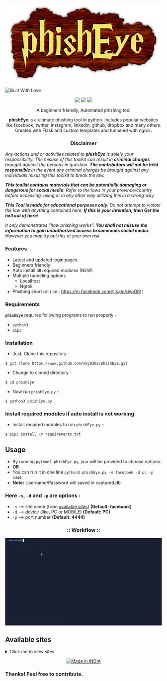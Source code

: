 <!-- phishEye -->

<p align="center">
  <img src="./img/logo.png">
</p>

<img title="Built With Love" src="https://forthebadge.com/images/badges/built-with-love.svg"></p>

<p align="center">
  <img src="https://img.shields.io/badge/Author-sky9262-cyan?style=flat-square">
  <img src="https://img.shields.io/badge/Open%20Source-Yes-cyan?style=flat-square">
  <img src="https://img.shields.io/badge/Written%20In-Python3-cyan?style=flat-square">
</p>

<p align="center">A beginners friendly, Automated phishing tool</p>

<p align="center"><strong>phishEye</strong> is a ultimate phishing tool in python. Includes popular websites like facebook, twitter, instagram, linkedin, github, dropbox and many others. Created with Flask and custom templates and tunneled with ngrok.</p>

<h3><p align="center">Disclaimer</p></h3>

<i>Any actions and or activities related to <b>phishEye</b> is solely your responsibility. The misuse of this toolkit can result in <b>criminal charges</b> brought against the persons in question. <b>The contributors will not be held responsible</b> in the event any criminal charges be brought against any individuals misusing this toolkit to break the law.

<b>This toolkit contains materials that can be potentially damaging or dangerous for social media</b>. Refer to the laws in your province/country before accessing, using,or in any other way utilizing this in a wrong way.

<b>This Tool is made for educational purposes only</b>. Do not attempt to violate the law with anything contained here. <b>If this is your intention, then Get the hell out of here</b>!

It only demonstrates "how phishing works". <b>You shall not misuse the information to gain unauthorized access to someones social media</b>. However you may try out this at your own risk.</i>

### Features

- Latest and updated login pages.
- Beginners friendly
- Auto install all required modules (NEW)
- Multiple tunneling options
  - Localhost
  - Ngrok
- Phishing short url ( i.e.: https://m.facebook.com@is.gd/dyoOj9 )

### Requirements

**`phishEye`** requires following programs to run properly - 
- `python3`
- `pip3`

### Installation

- Just, Clone this repository -
```
$ git clone https://www.github.com/sky9262/phishEye.git
```

- Change to cloned directory -
```
$ cd phishEye
```

- Now run `phishEye.py` -
```
$ python3 phishEye.py
```

### Install required modules if auto install is not working
- Install required modules to run `phishEye.py` -
```
$ pip3 install -r requirements.txt
```


## Usage
- By running `python3 phishEye.py`, you will be provided to choose options.
- **OR**
- You can run it in one line `python3 phishEye.py -s facebook -d pc -p 4444`
- **Note:** Username/Password will saved in captured.db

### Here `-s`, `-d` and `-p` are options :
- `-s` --> site name (from <a href="https://github.com/sky9262/phishEye#:~:text=%3A%3A%20Workflow%20%3A%3A-,Available%20sites,-Click%20me%20to">available sites</a>) **(Default: facebook)**
- `-d` --> device (like, PC or MOBILE) **(Default: PC)**
- `-p` --> port number **(Default: 4444)**

<h3 align="center">
:: Workflow ::
</h3>
<p align="center">
<img src="./img/Preview_v1.3.gif" alt="test gif"/>
</p>

## Available sites
<details>
<summary>Click me to view sites</summary><blockquote>
<details>
<summary>PC</summary>
<ol>

[1] amazon
  
[2] deviantart
  
[3] dropbox
  
[4] ebay
  
[5] facebook
  
[6] github
  
[7] gitlab
  
[8] google
  
[9] instagram
  
[10] linkedin
  
[11] messenger
  
[12] paypal
  
[13] twitter
  
</ol>
</details>  
<details>
<summary>MOBILE</summary>
<ol>
  
[1] amazon
  
[2] deviantart
  
[3] dropbox
  
[4] ebay
  
[5] facebook
  
[6] github
  
[7] gitlab
  
[8] google
  
[9] instagram
  
[10] linkedin
  
[11] paypal
  
[12] twitter 

</ol>
</details>
</details>


<p align=center>
  <a href="https://www.instagram.com/bhikan_deshmukh"><img title="Made in INDIA" src="https://img.shields.io/badge/MADE%20IN-INDIA-SCRIPT?colorA=%23ff8100&colorB=%23017e40&colorC=%23ff0000&style=for-the-badge"></a>
</p>
  
### Thanks! Feel free to contribute.
